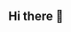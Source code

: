 ## Hi there 👋


<!--
<p align="left"> 
  <img alt="Top Langs" height="150px" src="https://github-readme-stats.vercel.app/api/top-langs/?username=yfukudev&layout=compact&show_icons=true&theme=dark" />
  <img alt="github stats" height="150px" src="https://github-readme-stats.vercel.app/api?username=yfukudev&theme=dark&show_icons=true" />
</p>

**yfukudev/yfukudev** is a ✨ _special_ ✨ repository because its `README.md` (this file) appears on your GitHub profile.

Here are some ideas to get you started:

- 🔭 I’m currently working on ...
- 🌱 I’m currently learning ...
- 👯 I’m looking to collaborate on ...
- 🤔 I’m looking for help with ...
- 💬 Ask me about ...
- 📫 How to reach me: ...
- 😄 Pronouns: ...
- ⚡ Fun fact: ...
-->
